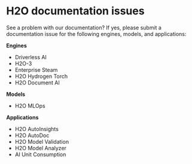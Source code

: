 # H2O documentation issues 


See a problem with our documentation? If yes, please submit a documentation issue for the following engines, models, and applications: 

**Engines**

- Driverless AI 
- H2O-3
- Enterprise Steam 
- H2O Hydrogen Torch 
- H2O Document AI


**Models**

- H2O MLOps 


**Applications** 

- H2O AutoInsights 
- H2O AutoDoc 
- H2O Model Validation 
- H2O Model Analyzer 
- AI Unit Consumption 

